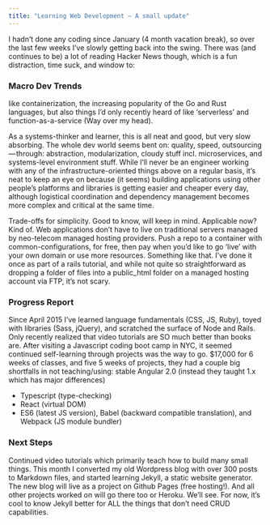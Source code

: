 ```yaml
---
title: "Learning Web Development — A small update"
---
```


I hadn’t done any coding since January (4 month vacation break), so over the last few weeks I’ve slowly getting back into the swing. There was (and continues to be) a lot of reading Hacker News though, which is a fun distraction, time suck, and window to:

### Macro Dev Trends

like containerization, the increasing popularity of the Go and Rust languages, but also things I’d only recently heard of like ‘serverless’ and function-as-a-service (Way over my head).

As a systems-thinker and learner, this is all neat and good, but very slow absorbing. The whole dev world seems bent on: quality, speed, outsourcing — through: abstraction, modularization, cloudy stuff incl. microservices, and systems-level environment stuff.
While I’ll never be an engineer working with any of the infrastructure-oriented things above on a regular basis, it’s neat to keep an eye on because (it seems) building applications using other people’s platforms and libraries is getting easier and cheaper every day, although logistical coordination and dependency management becomes more complex and critical at the same time.

Trade-offs for simplicity. Good to know, will keep in mind. Applicable now? Kind of. Web applications don’t have to live on traditional servers managed by neo-telecom managed hosting providers. Push a repo to a container with common-configurations, for free, then pay when you’d like to go ‘live’ with your own domain or use more resources. Something like that. I’ve done it once as part of a rails tutorial, and while not quite so straightforward as dropping a folder of files into a public_html folder on a managed hosting account via FTP, it’s not scary.

### Progress Report

Since April 2015 I’ve learned language fundamentals (CSS, JS, Ruby), toyed with libraries (Sass, jQuery), and scratched the surface of Node and Rails. Only recently realized that video tutorials are SO much better than books are.
After visiting a Javascript coding boot camp in NYC, it seemed continued self-learning through projects was the way to go.
$17,000 for 6 weeks of classes, and five 5 weeks of projects, they had a couple big shortfalls in not teaching/using:
stable Angular 2.0 (instead they taught 1.x which has major differences)

* Typescript (type-checking)
* React (virtual DOM)
* ES6 (latest JS version), Babel (backward compatible translation), and Webpack (JS module bundler)

### Next Steps
Continued video tutorials which primarily teach how to build many small things.
This month I converted my old Wordpress blog with over 300 posts to Markdown files, and started learning Jekyll, a static website generator. The new blog will live as a project on Github Pages (free hosting!). And all other projects worked on will go there too or Heroku. We’ll see.
For now, it’s cool to know Jekyll better for ALL the things that don’t need CRUD capabilities.
